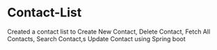 # Contact-List
Created a contact list to Create New Contact, Delete Contact, Fetch All Contacts, Search Contact,s Update Contact using Spring boot
